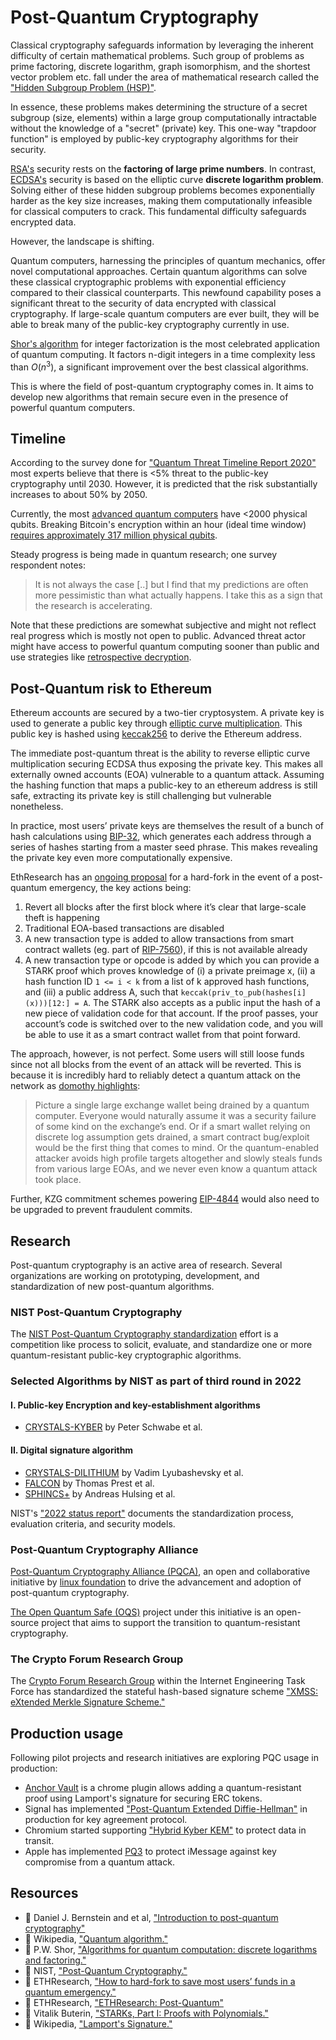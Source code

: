 # Post-Quantum Cryptography

Classical cryptography safeguards information by leveraging the inherent difficulty of certain mathematical problems. Such group of problems as prime factoring, discrete logarithm, graph isomorphism, and the shortest vector problem etc. fall under the area of mathematical research called the ["Hidden Subgroup Problem (HSP)"](https://en.wikipedia.org/wiki/Hidden_subgroup_problem).

In essence, these problems makes determining the structure of a secret subgroup (size, elements) within a large group computationally intractable without the knowledge of a "secret" (private) key. This one-way "trapdoor function" is employed by public-key cryptography algorithms for their security.

[RSA's](https://en.wikipedia.org/wiki/RSA_(cryptosystem)) security rests on the **factoring of large prime numbers**. In contrast, [ECDSA's](/wiki/Cryptography/ecdsa.md) security is based on the elliptic curve **discrete logarithm problem**. Solving either of these hidden subgroup problems becomes exponentially harder as the key size increases, making them computationally infeasible for classical computers to crack. This fundamental difficulty safeguards encrypted data.

However, the landscape is shifting.

Quantum computers, harnessing the principles of quantum mechanics, offer novel computational approaches. Certain quantum algorithms can solve these classical cryptographic problems with exponential efficiency compared to their classical counterparts. This newfound capability poses a significant threat to the security of data encrypted with classical cryptography. If large-scale quantum computers are ever built, they will be able to break many of the public-key cryptography currently in use.

[Shor's algorithm](https://ieeexplore.ieee.org/document/365700) for integer factorization is the most celebrated application of quantum computing. It factors n-digit integers in a time complexity less than $O(n^3)$, a significant improvement over the best classical algorithms.

This is where the field of post-quantum cryptography comes in. It aims to develop new algorithms that remain secure even in the presence of powerful quantum computers.

## Timeline

According to the survey done for ["Quantum Threat Timeline Report 2020"](https://globalriskinstitute.org/publication/quantum-threat-timeline-report-2020/) most experts believe that there is <5% threat to the public-key cryptography until 2030. However, it is predicted that the risk substantially increases to about 50% by 2050.

Currently, the most [advanced quantum computers](https://en.wikipedia.org/wiki/List_of_quantum_processors) have <2000 physical qubits. Breaking Bitcoin's encryption within an hour (ideal time window) [requires approximately 317 million physical qubits](https://pubs.aip.org/avs/aqs/article/4/1/013801/2835275/The-impact-of-hardware-specifications-on-reaching).

Steady progress is being made in quantum research; one survey respondent notes:

> It is not always the case [..] but I find that my predictions are often more pessimistic than what actually happens. I take this as a sign that the research is accelerating.

Note that these predictions are somewhat subjective and might not reflect real progress which is mostly not open to public. Advanced threat actor might have access to powerful quantum computing sooner than public and use strategies like [retrospective decryption](https://en.wikipedia.org/wiki/Harvest_now%2C_decrypt_later).

## Post-Quantum risk to Ethereum

Ethereum accounts are secured by a two-tier cryptosystem. A private key is used to generate a public key through [elliptic curve multiplication](/wiki/Cryptography/ecdsa.md). This public key is hashed using [keccak256](/wiki/Cryptography/keccak256.md) to derive the Ethereum address.

The immediate post-quantum threat is the ability to reverse elliptic curve multiplication securing ECDSA thus exposing the private key. This makes all externally owned accounts (EOA) vulnerable to a quantum attack. Assuming the hashing function that maps a public-key to an ethereum address is still safe, extracting its private key is still challenging but vulnerable nonetheless.

In practice, most users’ private keys are themselves the result of a bunch of hash calculations using [BIP-32](https://github.com/bitcoin/bips/blob/b3701faef2bdb98a0d7ace4eedbeefa2da4c89ed/bip-0032.mediawiki), which generates each address through a series of hashes starting from a master seed phrase. This makes revealing the private key even more computationally expensive.

EthResearch has an [ongoing proposal](https://ethresear.ch/t/how-to-hard-fork-to-save-most-users-funds-in-a-quantum-emergency/18901) for a hard-fork in the event of a post-quantum emergency, the key actions being:

1. Revert all blocks after the first block where it’s clear that large-scale theft is happening
2. Traditional EOA-based transactions are disabled
3. A new transaction type is added to allow transactions from smart contract wallets (eg. part of [RIP-7560](https://ethereum-magicians.org/t/rip-7560-native-account-abstraction/16664)), if this is not available already
4. A new transaction type or opcode is added by which you can provide a STARK proof which proves knowledge of (i) a private preimage x, (ii) a hash function ID `1 <= i < k` from a list of k approved hash functions, and (iii) a public address A, such that `keccak(priv_to_pub(hashes[i](x)))[12:] = A`. The STARK also accepts as a public input the hash of a new piece of validation code for that account. If the proof passes, your account’s code is switched over to the new validation code, and you will be able to use it as a smart contract wallet from that point forward.

The approach, however, is not perfect. Some users will still loose funds since not all blocks from the event of an attack will be reverted. This is because it is incredibly hard to reliably detect a quantum attack on the network as [domothy highlights](https://ethresear.ch/t/how-to-hard-fork-to-save-most-users-funds-in-a-quantum-emergency/18901/14):

> Picture a single large exchange wallet being drained by a quantum computer. Everyone would naturally assume it was a security failure of some kind on the exchange’s end. Or if a smart wallet relying on discrete log assumption gets drained, a smart contract bug/exploit would be the first thing that comes to mind. Or the quantum-enabled attacker avoids high profile targets altogether and slowly steals funds from various large EOAs, and we never even know a quantum attack took place.

Further, KZG commitment schemes powering [EIP-4844](/wiki/research/scaling/core-changes/eip-4844.md) would also need to be upgraded to prevent fraudulent commits.

## Research

Post-quantum cryptography is an active area of research. Several organizations are working on prototyping, development, and standardization of new post-quantum algorithms.

### NIST Post-Quantum Cryptography

The [NIST Post-Quantum Cryptography standardization](https://csrc.nist.gov/projects/post-quantum-cryptography) effort is a competition like process to solicit, evaluate, and standardize one or more quantum-resistant public-key cryptographic algorithms.

### Selected Algorithms by NIST as part of third round in 2022

#### I. Public-key Encryption and key-establishment algorithms

- [CRYSTALS-KYBER](https://pq-crystals.org/) by Peter Schwabe et al.

#### II. Digital signature algorithm

- [CRYSTALS-DILITHIUM](https://pq-crystals.org/) by Vadim Lyubashevsky et al.
- [FALCON](https://falcon-sign.info/) by Thomas Prest et al.
- [SPHINCS+](https://falcon-sign.info/) by Andreas Hulsing et al.

 NIST's ["2022 status report"](https://tsapps.nist.gov/publication/get_pdf.cfm?pub_id=934458) documents the standardization process, evaluation criteria, and security models.

### Post-Quantum Cryptography Alliance

[Post-Quantum Cryptography Alliance (PQCA)](https://pqca.org/), an open and collaborative initiative by [linux foundation](https://www.linuxfoundation.org/press/announcing-the-post-quantum-cryptography-alliance-pqca) to drive the advancement and adoption of post-quantum cryptography.

[The Open Quantum Safe (OQS)](https://openquantumsafe.org/) project under this initiative is an open-source project that aims to support the transition to quantum-resistant cryptography.

### The Crypto Forum Research Group

The [Crypto Forum Research Group](https://datatracker.ietf.org/rg/cfrg/about/) within the Internet Engineering Task Force has standardized the stateful hash-based signature scheme ["XMSS: eXtended Merkle Signature Scheme."](https://datatracker.ietf.org/doc/rfc8391/)

## Production usage

Following pilot projects and research initiatives are exploring PQC usage in production:

- [Anchor Vault](https://chromewebstore.google.com/detail/omifklijimcjhfiojhodcnfihkljeali) is a chrome plugin allows adding a quantum-resistant proof using Lamport's signature for securing ERC tokens.
- Signal has implemented ["Post-Quantum Extended Diffie-Hellman"](https://signal.org/docs/specifications/pqxdh/#introduction) in production for key agreement protocol.
- Chromium started supporting ["Hybrid Kyber KEM"](https://blog.chromium.org/2023/08/protecting-chrome-traffic-with-hybrid.html) to protect data in transit.
- Apple has implemented [PQ3](https://security.apple.com/blog/imessage-pq3/) to protect iMessage against key compromise from a quantum attack.

## Resources

- 📝 Daniel J. Bernstein and et al, ["Introduction to post-quantum cryptography"](https://pqcrypto.org/www.springer.com/cda/content/document/cda_downloaddocument/9783540887010-c1.pdf)
- 📝 Wikipedia, ["Quantum algorithm."](https://en.wikipedia.org/wiki/Quantum_algorithm)
- 📝 P.W. Shor, ["Algorithms for quantum computation: discrete logarithms and factoring."](https://ieeexplore.ieee.org/document/365700)
- 📝 NIST, ["Post-Quantum Cryptography."](https://csrc.nist.gov/projects/post-quantum-cryptography)
- 📝 ETHResearch, ["How to hard-fork to save most users’ funds in a quantum emergency."](https://ethresear.ch/t/how-to-hard-fork-to-save-most-users-funds-in-a-quantum-emergency/18901)
- 📝 ETHResearch, ["ETHResearch: Post-Quantum"](https://ethresear.ch/tag/post-quantum)
- 📝 Vitalik Buterin, ["STARKs, Part I: Proofs with Polynomials."](https://vitalik.eth.limo/general/2017/11/09/starks_part_1.html)
- 📝 Wikipedia, ["Lamport's Signature."](https://en.wikipedia.org/wiki/Lamport_signature)
